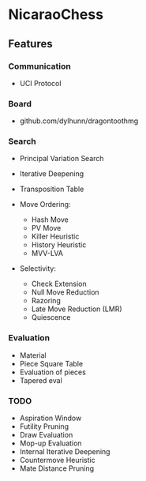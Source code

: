 # NicaraoChess

## Features

### Communication 

- UCI Protocol

### Board

- github.com/dylhunn/dragontoothmg

### Search

- Principal Variation Search
- Iterative Deepening
- Transposition Table

- Move Ordering:
    - Hash Move
    - PV Move
    - Killer Heuristic
    - History Heuristic
    - MVV-LVA

- Selectivity:
    - Check Extension
    - Null Move Reduction
    - Razoring
    - Late Move Reduction (LMR)
    - Quiescence

### Evaluation

- Material
- Piece Square Table
- Evaluation of pieces
- Tapered eval

### TODO

- Aspiration Window
- Futility Pruning
- Draw Evaluation
- Mop-up Evaluation
- Internal Iterative Deepening
- Countermove Heuristic
- Mate Distance Pruning